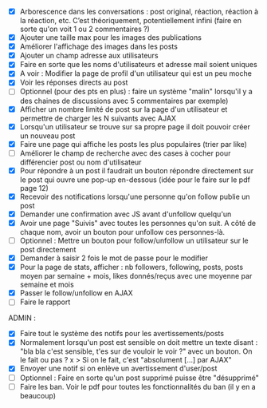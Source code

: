 - [x] Arborescence dans les conversations : post original, réaction, réaction à la réaction, etc. C’est théoriquement, potentiellement infini (faire en sorte qu'on voit 1 ou 2 commentaires ?)
- [x] Ajouter une taille max pour les images des publications
- [x] Améliorer l'affichage des images dans les posts
- [x] Ajouter un champ adresse aux utilisateurs
- [x] Faire en sorte que les noms d'utilisateurs et adresse mail soient uniques
- [x] A voir : Modifier la page de profil d'un utilisateur qui est un peu moche
- [x] Voir les réponses directs au post
- [ ] Optionnel (pour des pts en plus) : faire un système "malin" lorsqu'il y a des chaines de discussions avec 5 commentaires par exemple)
- [x] Afficher un nombre limité de post sur la page d'un utilisateur et permettre de charger les N suivants avec AJAX
- [x] Lorsqu'un utilisateur se trouve sur sa propre page il doit pouvoir créer un nouveau post
- [x] Faire une page qui affiche les posts les plus populaires (trier par like)
- [ ] Améliorer le champ de recherche avec des cases à cocher pour différencier post ou nom d'utilisateur
- [x] Pour répondre à un post il faudrait un bouton répondre directement sur le post qui ouvre une pop-up en-dessous (idée pour le faire sur le pdf page 12)
- [x] Recevoir des notifications lorsqu'une personne qu'on follow publie un post
- [x] Demander une confirmation avec JS avant d'unfollow quelqu'un
- [x] Avoir une page "Suivis" avec toutes les personnes qu'on suit. A côté de chaque nom, avoir un bouton pour unfollow ces personnes-là.
- [ ] Optionnel : Mettre un bouton pour follow/unfollow un utilisateur sur le post directement
- [x] Demander à saisir 2 fois le mot de passe pour le modifier
- [x] Pour la page de stats, afficher : nb followers, following, posts, posts moyen par semaine + mois, likes donnés/reçus avec une moyenne par semaine et mois
- [x] Passer le follow/unfollow en AJAX
- [ ] Faire le rapport

ADMIN :
- [x] Faire tout le système des notifs pour les avertissements/posts
- [x] Normalement lorsqu'un post est sensible on doit mettre un texte disant : "bla bla c'est sensible, t'es sur de vouloir le voir ?" avec un bouton. On le fait ou pas ? 
  x > Si on le fait, c'est "absolument [...] par AJAX"
- [x] Envoyer une notif si on enlève un avertissement d'user/post
- [ ] Optionnel : Faire en sorte qu'un post supprimé puisse être "désupprimé"
- [ ] Faire les ban. Voir le pdf pour toutes les fonctionnalités du ban (il y en a beaucoup)